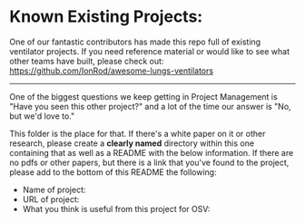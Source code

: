 # Known Existing Projects:

One of our fantastic contributors has made this repo full of existing ventilator projects. If you need reference material or would like to see what other teams have built, please check out: https://github.com/IonRod/awesome-lungs-ventilators

---
One of the biggest questions we keep getting in Project Management is "Have you seen this other project?" and a lot of the time our answer is "No, but we'd love to."

This folder is the place for that. If there's a white paper on it or other research, please create a **clearly named** directory within this one containing that as well as a README with the below information. If there are no pdfs or other papers, but there is a link that you've found to the project, please add to the bottom of this README the following:

- Name of project:
- URL of project:
- What you think is useful from this project for OSV:

